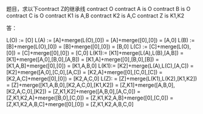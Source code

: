 题目，求以下contract Z的继承线
contract O
contract A is O
contract B is O
contract C is O
contract K1 is A,B
contract K2 is A,C
contract Z is K1,K2

答：

L(O) := [O]
L(A) := [A]+merge(L(O),[0])
      = [A]+merge([0],[0])
      = [A,0]
L(B) := [B]+merge(L(O),[0])
      = [B]+merge([0],[0])
      = [B,0]
L(C) := [C]+merge(L(O),[0])
      = [C]+merge([0],[0])
      = [C,0]
L(K1):= [K1]+merge(L(A),L(B),[A,B])
      = [K1]+merge([A,0],[B,0],[A,B])
      = [K1,A]+merge([0],[B,0],[B])
      = [K1,A,B]+merge([0],[0])
      = [K1,A,B,0]
L(K1):= [K2]+merge(L(A),L(C),[A,C])
      = [K2]+merge([A,0],[C,0],[A,C])
      = [K2,A]+merge([0],[C,0],[C])
      = [K2,A,C]+merge([0],[0])
      = [K2,A,C,0]
L(Z): = [Z]+merge(L(K1),L(K2),[K1,K2])
      = [Z]+merge([K1,A,B,0],[K2,A,C,0],[K1,K2])
      = [Z,K1]+merge([A,B,0],[K2,A,C,0],[K2])
      = [Z,K1,K2]+merge([A,B,0],[A,C,0])
      = [Z,K1,K2,A]+merge([B,0],[C,0])
      = [Z,K1,K2,A,B]+merge([0],[C,0])
      = [Z,K1,K2,A,B,C]+merge([0],[0])
      = [Z,K1,K2,A,B,C,0]




      
